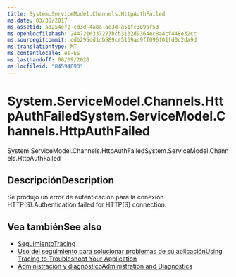 ```yaml
---
title: System.ServiceModel.Channels.HttpAuthFailed
ms.date: 03/30/2017
ms.assetid: a3254ef2-cd3d-4a8a-ae3d-a51fc389af53
ms.openlocfilehash: 2447216337273bcb3132d9364ec8a4cf448e32cc
ms.sourcegitcommit: cdb295dd1db589ce5169ac9ff096f01fd0c2da9d
ms.translationtype: MT
ms.contentlocale: es-ES
ms.lasthandoff: 06/09/2020
ms.locfileid: "84594093"
---
```

# <a name="systemservicemodelchannelshttpauthfailed"></a><span data-ttu-id="24620-102">System.ServiceModel.Channels.HttpAuthFailed</span><span class="sxs-lookup"><span data-stu-id="24620-102">System.ServiceModel.Channels.HttpAuthFailed</span></span>
<span data-ttu-id="24620-103">System.ServiceModel.Channels.HttpAuthFailed</span><span class="sxs-lookup"><span data-stu-id="24620-103">System.ServiceModel.Channels.HttpAuthFailed</span></span>  
  
## <a name="description"></a><span data-ttu-id="24620-104">Descripción</span><span class="sxs-lookup"><span data-stu-id="24620-104">Description</span></span>  
 <span data-ttu-id="24620-105">Se produjo un error de autenticación para la conexión HTTP(S).</span><span class="sxs-lookup"><span data-stu-id="24620-105">Authentication failed for HTTP(S) connection.</span></span>  
  
## <a name="see-also"></a><span data-ttu-id="24620-106">Vea también</span><span class="sxs-lookup"><span data-stu-id="24620-106">See also</span></span>

- [<span data-ttu-id="24620-107">Seguimiento</span><span class="sxs-lookup"><span data-stu-id="24620-107">Tracing</span></span>](index.md)
- [<span data-ttu-id="24620-108">Uso del seguimiento para solucionar problemas de su aplicación</span><span class="sxs-lookup"><span data-stu-id="24620-108">Using Tracing to Troubleshoot Your Application</span></span>](using-tracing-to-troubleshoot-your-application.md)
- [<span data-ttu-id="24620-109">Administración y diagnóstico</span><span class="sxs-lookup"><span data-stu-id="24620-109">Administration and Diagnostics</span></span>](../index.md)
